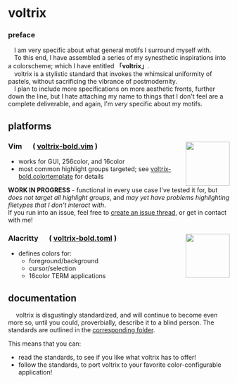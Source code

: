 # voltrix
### preface
&emsp;I am very specific about what general motifs I surround myself with.\
&emsp;To this end, I have assembled a series of my synesthetic inspirations into a colorscheme; which I have entitled **「voltrix」**.\
&emsp;voltrix is a stylistic standard that invokes the whimsical uniformity of pastels, without sacrificing the vibrance of postmodernity.\
&emsp;I plan to include more specifications on more aesthetic fronts, further down the line, but I hate attaching my name to things that I don't feel are a complete deliverable, and again, I'm _very_ specific about my motifs.

## platforms

<div>
<img align=right width=100vw src=https://www.vim.org/images/vimlogo.svg>

### Vim &emsp; ( [voltrix-bold.vim](./vim/colors/voltrix-bold.vim) )

- works for GUI, 256color, and 16color
- most common highlight groups targeted; see [voltrix-bold.colortemplate](./vim/voltrix-bold.colortemplate) for details

**WORK IN PROGRESS** - functional in every use case I've tested it for, but *does not target all highlight groups*, and *may yet have problems highlighting filetypes that I don't interact with*.\
If you run into an issue, feel free to [create an issue thread](https://gitlab.com/volbot-unix-toolkit/voltrix/-/issues/new), or get in contact with me!
</div>

<div>
<img align=right width=100vw src=https://upload.wikimedia.org/wikipedia/commons/9/90/Alacritty_logo.svg>

### Alacritty &emsp; ( [voltrix-bold.toml](./alacritty/voltrix-bold.toml) )
- defines colors for:
    - foreground/background
    - cursor/selection
    - 16color TERM applications
    
## documentation
&emsp; voltrix is disgustingly standardized, and will continue to become even more so, until you could, proverbially, describe it to a blind person. The standards are outlined in the [corresponding folder](./standards/).

This means that you can:
 - read the standards, to see if you like what voltrix has to offer!
 - follow the standards, to port voltrix to your favorite color-configurable application!

